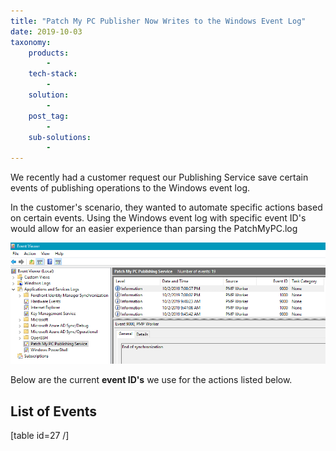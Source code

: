```yaml
---
title: "Patch My PC Publisher Now Writes to the Windows Event Log"
date: 2019-10-03
taxonomy:
    products:
        - 
    tech-stack:
        - 
    solution:
        - 
    post_tag:
        - 
    sub-solutions:
        - 
---
```


We recently had a customer request our Publishing Service save certain events of publishing operations to the Windows event log.

In the customer's scenario, they wanted to automate specific actions based on certain events. Using the Windows event log with specific event ID's would allow for an easier experience than parsing the PatchMyPC.log

![Windows-Event-Log-Publishing-Service-PatchMyPC](/_images/Windows-Event-Log-Publishing-Service-PatchMyPC.png "Windows-Event-Log-Publishing-Service-PatchMyPC")

Below are the current **event ID's** we use for the actions listed below.

## List of Events

\[table id=27 /\]